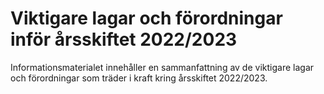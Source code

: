 # Viktigare lagar och förordningar inför årsskiftet 2022/2023

Informationsmaterialet innehåller en sammanfattning av de viktigare lagar och förordningar som träder i kraft kring årsskiftet 2022/2023.
